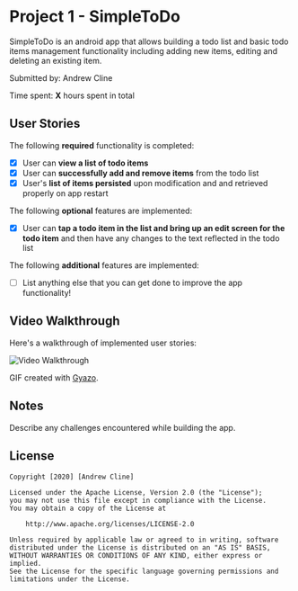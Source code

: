 # Project 1 - SimpleToDo

SimpleToDo is an android app that allows building a todo list and basic todo items management functionality including adding new items, editing and deleting an existing item.

Submitted by: Andrew Cline

Time spent: **X** hours spent in total

## User Stories

The following **required** functionality is completed:

* [x] User can **view a list of todo items**
* [x] User can **successfully add and remove items** from the todo list
* [x] User's **list of items persisted** upon modification and and retrieved properly on app restart

The following **optional** features are implemented:

* [x] User can **tap a todo item in the list and bring up an edit screen for the todo item** and then have any changes to the text reflected in the todo list

The following **additional** features are implemented:

* [ ] List anything else that you can get done to improve the app functionality!

## Video Walkthrough

Here's a walkthrough of implemented user stories:

<img src='https://i.gyazo.com/5b85f34924792a9ded5e3601e1671ded.mp4' title='Video Walkthrough' width='' alt='Video Walkthrough' />

GIF created with [Gyazo](https://gyazo.com/).

## Notes

Describe any challenges encountered while building the app.

## License

    Copyright [2020] [Andrew Cline]

    Licensed under the Apache License, Version 2.0 (the "License");
    you may not use this file except in compliance with the License.
    You may obtain a copy of the License at

        http://www.apache.org/licenses/LICENSE-2.0

    Unless required by applicable law or agreed to in writing, software
    distributed under the License is distributed on an "AS IS" BASIS,
    WITHOUT WARRANTIES OR CONDITIONS OF ANY KIND, either express or implied.
    See the License for the specific language governing permissions and
    limitations under the License.
